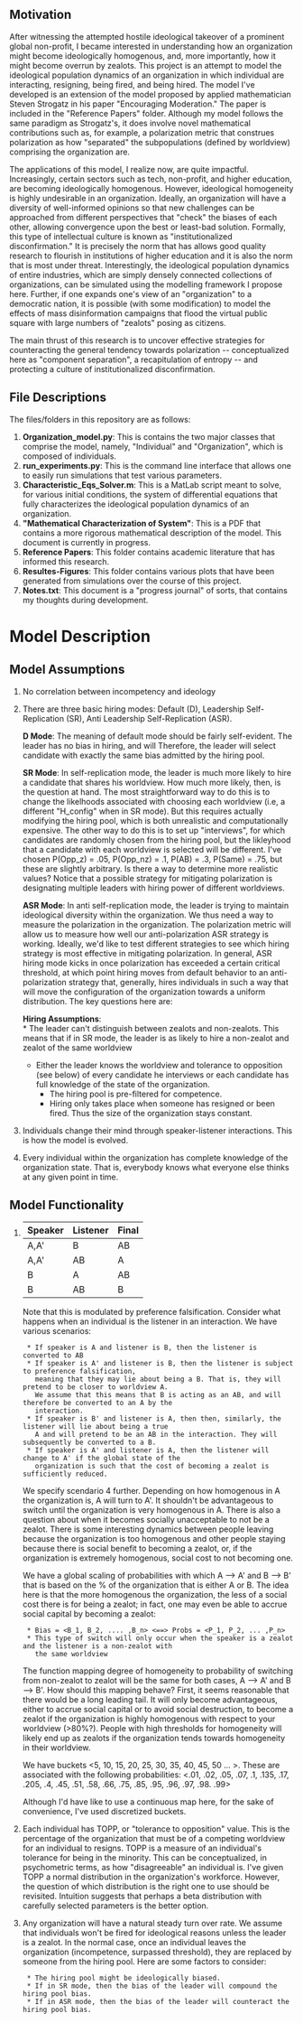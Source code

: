 
<h2>Motivation</h2> 

After witnessing the attempted hostile ideological takeover of a prominent global non-profit, 
I became interested in understanding how an organization might become ideologically homogenous,
and, more importantly, how it might become overrun by zealots. This project is an attempt to model 
the ideological population dynamics of an organization in which individual are interacting, 
resigning, being fired, and being hired. The model I've developed is an extension of the model proposed
by applied mathematician Steven Strogatz in his paper "Encouraging Moderation." The paper is included in
the "Reference Papers" folder. Although my model follows the same paradigm as Strogatz's, it does involve
novel mathematical contributions such as, for example, a polarization metric that construes polarization 
as how "separated" the subpopulations (defined by worldview) comprising the organization are. 

The applications of this model, I realize now, are quite impactful. Increasingly, certain sectors such as 
tech, non-profit, and higher education, are becoming ideologically homogenous. However, ideological 
homogeneity is highly undesirable in an organization. Ideally, an organization will have a diversity of 
well-informed opinions so that new challenges can be approached from different perspectives that "check"
the biases of each other, allowing convergence upon the best or least-bad solution. Formally, this type 
of intellectual culture is known as "institutionalized disconfirmation." It is precisely the norm that 
has allows good quality research to flourish in institutions of higher education and it is also the norm
that is most under threat. Interestingly, the ideological population dynamics of entire industries, which are 
simply densely connected collections of organizations, can be simulated using the modelling framework I propose here. 
Further, if one expands one's view of an "organization" to a democratic nation, it is possible (with some 
modification) to model the effects of mass disinformation campaigns that flood the virtual public square with large 
numbers of "zealots" posing as citizens. 

The main thrust of this research is to uncover effective strategies for counteracting the general tendency towards 
polarization -- conceptualized here as "component separation", a recapitulation of entropy -- and protecting a 
culture of institutionalized disconfirmation. 

<h2>File Descriptions</h2>

The files/folders in this repository are as follows: 

1. **Organization_model.py**: This is contains the two major classes that comprise the model, namely, "Individual" 
   and "Organization", which is composed of individuals. 
2. **run_experiments.py**: This is the command line interface that allows one to easily run simulations that test 
   various parameters. 
3. **Characteristic_Eqs_Solver.m**: This is a MatLab script meant to solve, for various initial conditions, the 
   system of differential equations that fully characterizes the ideological population dynamics of an organization. 
4. **"Mathematical Characterization of System"**: This is a PDF that contains a more rigorous mathematical 
   description of the model. This document is currently in progress. 
5. **Reference Papers**: This folder contains academic literature that has informed this research. 
6. **Resultes-Figures**: This folder contains various plots that have been generated from simulations over the 
   course of this project. 
7. **Notes.txt**: This document is a "progress journal" of sorts, that contains my thoughts during development. 

<h1> Model Description </h1>   

<h2> Model Assumptions </h2>  

1. No correlation between incompetency and ideology 
2. There are three basic hiring modes: Default (D), Leadership Self-Replication (SR), Anti Leadership 
   Self-Replication (ASR). 

   **D Mode**: The meaning of default mode should be fairly self-evident. The leader has no bias in hiring, and will 
   Therefore, the leader will select candidate with exactly the same bias admitted by the hiring pool. 
   
   **SR Mode**: In self-replication mode, the leader is much more likely to hire a candidate that shares his 
   worldview. How much more likely, then, is the question at hand. The most straightforward way to do this is to 
   change the likelhoods associated with choosing each worldview (i.e, a different "H_config" when in SR mode). But 
   this requires actually modifying the hiring pool, which is both unrealistic and computationally expensive. The 
   other way to do this is to set up "interviews", for which candidates are randomly chosen from the hiring pool, 
   but the likleyhood that a candidate with each worldview is selected will be different. I've chosen P(Opp_z) = 
   .05, P(Opp_nz) = .1, P(AB) = .3, P(Same) = .75, but these are slightly arbitrary. Is there a way to determine 
   more realistic values? Notice that a possible strategy for mitigating polarization is designating multiple leaders
   with hiring power of different worldviews.  

   **ASR Mode**: In anti self-replication mode, the leader is trying to maintain ideological diversity within the 
   organization. We thus need a way to measure the polarization in the organization. The polarization metric will 
   allow us to measure how well our anti-polarization ASR strategy is working. Ideally, we'd like to test different 
   strategies to see which hiring strategy is most effective in mitigating polarization. In general, ASR hiring mode 
   kicks in once polarization has exceeded a certain critical threshold, at which point hiring moves from default 
   behavior to an anti-polarization strategy that, generally, hires individuals in such a way that will move the 
   configuration of the organization towards a uniform distribution. The key questions here are: 
  
   **Hiring Assumptions**:  
        * The leader can't distinguish between zealots and non-zealots. This means that if in SR mode, the leader is
          as likely to hire a non-zealot and zealot of the same worldview
	* Either the leader knows the worldview and tolerance to opposition (see below) of every candidate he
          interviews or each candidate has full knowledge of the state of the organization. 
        * The hiring pool is pre-filtered for competence.  
        * Hiring only takes place when someone has resigned or been fired. Thus the size of the organization stays 
           constant.
 
3. Individuals change their mind through speaker-listener interactions. This is how the model is evolved.        
4. Every individual within the organization has complete knowledge of the organization state. That is, 
   everybody knows what everyone else thinks at any given point in time.  

<h2>Model Functionality</h2>   

1. <center>

   |Speaker|Listener|Final|
   |-------|--------|-----|
   |  A,A' |  B     |  AB |
   |  A,A' |  AB    |  A  |
   |  B    |  A     |  AB |
   |  B    |  AB    |  B  |

   </center> 

   Note that this is modulated by preference falsification. Consider what happens when an individual is the 
   listener in an interaction. We have various scenarios:

     	* If speaker is A and listener is B, then the listener is converted to AB 
     	* If speaker is A' and listener is B, then the listener is subject to preference falsification, 
       	  meaning that they may lie about being a B. That is, they will pretend to be closer to worldview A. 
       	  We assume that this means that B is acting as an AB, and will therefore be converted to an A by the
          interaction. 
     	* If speaker is B' and listener is A, then then, similarly, the listener will lie about being a true 
          A and will pretend to be an AB in the interaction. They will subsequently be converted to a B.
     	* If speaker is A' and listener is A, then the listener will change to A' if the global state of the 
          organization is such that the cost of becoming a zealot is sufficiently reduced. 

   We specify scendario 4 further. Depending on how homogenous in A the organization is, A will turn to A'. 
   It shouldn't be advantageous to switch until the organization is very homogenous in A. There is also a 
   question about when it becomes socially unacceptable to not be a zealot. There is some interesting dynamics 
   between people leaving because the organization is too homogenous and other people staying because there is 
   social benefit to becoming a zealot, or, if the organization is extremely homogenous, social cost to not becoming 
   one.

   We have a global scaling of probabilities with which A --> A' and B --> B' that is based on the % of the 
   organization that is either A or B. The idea here is that the more homogenous the organization, the less 
   of a social cost there is for being a zealot; in fact, one may even be able to accrue social capital by 
   becoming a zealot:
 
      	* Bias = <B_1, B_2, .... ,B_n> <==> Probs = <P_1, P_2, ... ,P_n>
      	* This type of switch will only occur when the speaker is a zealot and the listener is a non-zealot with 
          the same worldview 

   The function mapping degree of homogeneity to probability of switching from non-zealot to zealot will
   be the same for both cases, A --> A' and B --> B'. How should this mapping behave? First, 
   it seems reasonable that there would be a long leading tail. It will only become advantageous, either 
   to accrue social capital or to avoid social destruction, to become a zealot if the organization is highly
   homogenous with respect to your worldview (>80%?). People with high thresholds for homogeneity will likely 
   end up as zealots if the organization tends towards homogeneity in their worldview. 

   We have buckets <5, 10, 15, 20, 25, 30, 35, 40, 45, 50 ... >. These are associated with the following
   probabilities: <.01, .02, .05, .07, .1, .135, .17, .205, .4, .45, .51, .58, .66, .75, .85, .95, .96, .97, 
   .98. .99>

   Although I'd have like to use a continuous map here, for the sake of convenience, I've used discretized
   buckets.  

2. Each individual has TOPP, or "tolerance to opposition" value. This is the percentage of the organization that must
   be of a competing worldview for an individual to resigns. TOPP is a measure of an individual's tolerance for being   in the minority. This can be conceptualized, in psychometric terms, as how "disagreeable" an individual is. I've 
   given TOPP a normal distribution in the organization's workforce. However, the question of which distribution is 
   the right one to use should be revisited. Intuition suggests that perhaps a beta distribution with carefully 
   selected parameters is the better option. 

3. Any organization will have a natural steady turn over rate. We assume that individuals won't be fired for 
   ideological reasons unless the leader is a zealot. In the normal case, once an individual leaves the organization
   (incompetence, surpassed threshold), they are replaced by someone from the hiring pool. Here are some factors to 
   consider: 

      	* The hiring pool might be ideologically biased. 
      	* If in SR mode, then the bias of the leader will compound the hiring pool bias. 
      	* If in ASR mode, then the bias of the leader will counteract the hiring pool bias. 

